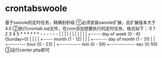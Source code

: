 # crontabswoole
基于swoole的定时任务，精确到秒级
①必须安装swoole扩展，且扩展版本大于4.0
②执行crontab.sql文件，在cron添加想要执行的定时任务，格式如下：
     0     1    2    3    4    5
     *     *    *    *    *    *
     -     -    -    -    -    -
     |     |    |    |    |    |
     |     |    |    |    |    +----- day of week (0 - 6) (Sunday=0)
     |     |    |    |    +----- month (1 - 12)
     |     |    |    +------- day of month (1 - 31)
     |     |    +--------- hour (0 - 23)
     |     +----------- min (0 - 59)
      +------------- sec (0-59)
③运行center.php即可
